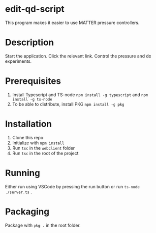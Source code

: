 # edit-qd-script

This program makes it easier to use MATTER pressure controllers.

# Description

Start the application.
Click the relevant link.
Control the pressure and do experiments.

# Prerequisites

1. Install Typescript and TS-node
```npm install -g typescript``` and ```npm install -g ts-node```
2. To be able to distribute, install PKG
```npm install -g pkg```

# Installation

1. Clone this repo
2. Initialize with ```npm install```
3. Run ```tsc``` in the ```webclient``` folder
4. Run ```tsc``` in the root of the project

# Running

Either run using VSCode by pressing the run button or run ```ts-node ./server.ts``` .

# Packaging

Package with ```pkg .``` in the root folder.




